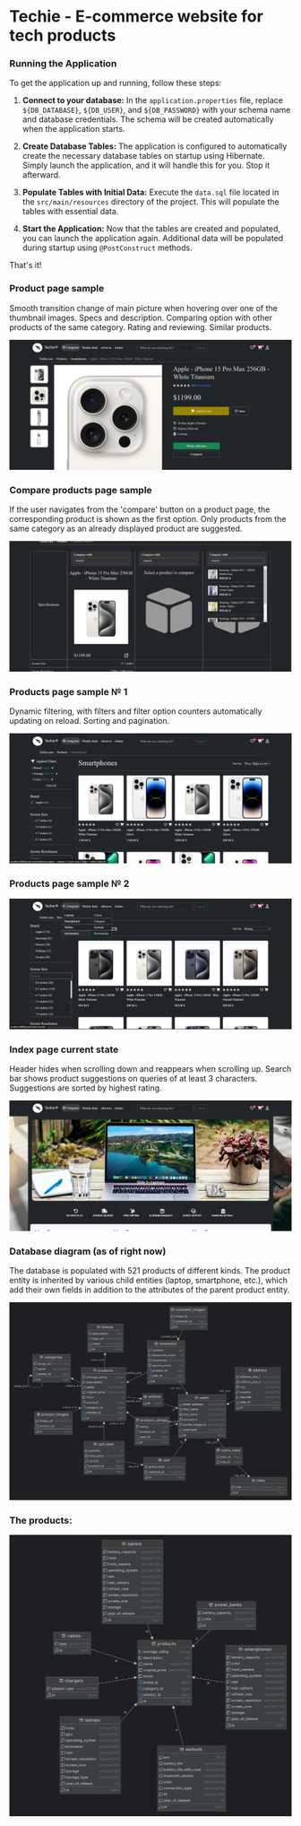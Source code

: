# Techie - E-commerce website for tech products

### Running the Application

To get the application up and running, follow these steps:

1. **Connect to your database:** In the `application.properties` file, replace `${DB_DATABASE}`, `${DB_USER}`, and `${DB_PASSWORD}` with your schema name and database credentials. The schema will be created automatically when the application starts.

2. **Create Database Tables:** The application is configured to automatically create the necessary database tables on startup using Hibernate. Simply launch the application, and it will handle this for you. Stop it afterward.

3. **Populate Tables with Initial Data:** Execute the `data.sql` file located in the `src/main/resources` directory of the project. This will populate the tables with essential data.

4. **Start the Application:** Now that the tables are created and populated, you can launch the application again. Additional data will be populated during startup using `@PostConstruct` methods.

That's it!


### Product page sample
Smooth transition change of main picture when hovering over one of the thumbnail images. Specs and description. Comparing option with other products of the same category. Rating and reviewing. Similar products.

<img src="src/main/resources/static/images/products_sample_1.png" alt="Product page">

### Compare products page sample
If the user navigates from the 'compare' button on a product page, the corresponding product is shown as the first option. Only products from the same category as an already displayed product are suggested.

<img src="src/main/resources/static/images/compare-products-sample.png" alt="Compare products page">

### Products page sample № 1
Dynamic filtering, with filters and filter option counters automatically updating on reload. Sorting and pagination.

<img src="src/main/resources/static/images/products_sample_2.png" alt="Smartphones page">

### Products page sample № 2

<img src="src/main/resources/static/images/products_sample_3.png" alt="Smartphones page">

### Index page current state
Header hides when scrolling down and reappears when scrolling up. Search bar shows product suggestions on queries of at least 3 characters. Suggestions are sorted by highest rating.

<img src="src/main/resources/static/images/index_page.png" alt="Index page">

### Database diagram (as of right now)
The database is populated with 521 products of different kinds. The product entity is inherited by various child entities (laptop, smartphone, etc.), which add their own fields in addition to the attributes of the parent product entity.

<img src="src/main/resources/static/images/diagram.png" alt="Database Diagram">

### The products:

<img src="src/main/resources/static/images/products_diagram.png" alt="Database Diagram">



